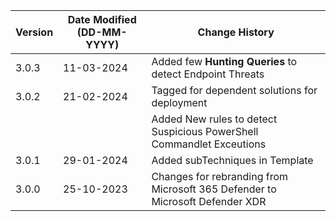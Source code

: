 | **Version** | **Date Modified (DD-MM-YYYY)** | **Change History**                                                           |
|-------------|--------------------------------|------------------------------------------------------------------------------|
| 3.0.3       |     11-03-2024                 | Added few **Hunting Queries** to detect Endpoint Threats						  |
| 3.0.2       |     21-02-2024                 | Tagged for dependent solutions for deployment                                |
|             |                                | Added New rules to detect Suspicious PowerShell Commandlet Exceutions        | 
| 3.0.1       |     29-01-2024                 | Added subTechniques in Template                                              |
| 3.0.0       |     25-10-2023                 | Changes for rebranding from Microsoft 365 Defender to Microsoft Defender XDR |
